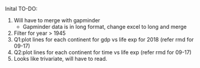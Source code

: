 Inital TO-DO:
1. Will have to merge with gapminder
    - Gapminder data is in long format, change excel to long and merge
2. Filter for year > 1945
3. Q1:plot lines for each continent for gdp vs life exp for 2018 (refer rmd for 09-17)
4. Q2:plot lines for each continent for time vs life exp (refer rmd for 09-17)
5. Looks like trivariate, will have to read.
